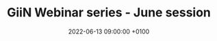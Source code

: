 ---
title:  "GiiN Webinar series - June session"
layout: webinar
date:   2022-06-13 09:00:00 +0100
talkdate: 2022-06-14
categories: webinar
include_webinar_footer: false
speakers:
  - name: 
        - Agnel Sfeir
    title: 
        - PhD
    institute: MSKCC
    nation: USA
    talk: "A tale of two genomes: DNA repair in the mitochondria and the nucleus"
    pic: /assets/speakers/2022/06/sfeir-resized.png
    bio: "Agnel Sfeir is a group leader at the Sloan Kettering Institute, in NY.<br/> 
    She received her Ph.D. in Cell Biology in the laboratory of Jerry Shay and Woodring Wright at the University of Texas Southwestern Medical Center in 2006. She joined Titia de Lange’s lab at  the Rockefeller University, for post-doctoral training, until 2012. She has been a Skirball Associate Professor of Genetics  at NYU Langone Medical Center and since 2021, she is a Member and Pain Webber Chair of Cancer Genetics at the Memorial Sloan Kettering Cancer Center.<br/>
The Sfeir lab research focuses on how mammalian cells ensure the stability of their genomes and avoid becoming tumorigenic.<br/>
Agnel Sfeir elucidated  the role of  the telomere binding protein, POT1 in counteracting  telomere replication stress and tumorigenesis. She has intensely studied micro-homology mediated end-joining (MMEJ) and the role of polymerase theta in error-prone DNA repair pathways. She has recently discovered important aspects of the regulation of mtDNA replication,  how mitochondria manage double strand breaks and  the origin of the mtDNA common deletion. 
She is the recipient of numerous awards, including Mathers Foundation award, Pew Innovation Fund, Hirschl-Weill-Caulier Career Scientist Award, Edward Mallinckrodt Jr. Foundation Scholar Award, Pershing Square Sohn Prize for Young Investigator, The David and Lucile Packard Foundation award, NIH Director’s New Innovator Award."
    website: http://www.sfeirlab.com/
    pubmed: https://pubmed.ncbi.nlm.nih.gov/?term=sfeir+A%5Bauthor%5D
  - name: 
      - Michela Di Virgilio
    title: 
      - PhD
    institute: MDC
    nation: Germany
    talk: "A focus on B cells: DNA repair & beyond"
    pic: /assets/speakers/2022/06/divirgilio-resized.jpg
    bio: "Michela Di Virgilio is a group leader at the Max-Delbrück Center for Molecular Medicine (MDC) in Berlin.<br/>
    She  received her Ph.D.  in 2006 (Università degli Studi di Milano and Columbia University). She has  been a staff scientist at the Department of Genetics & Development,  Institute for Cancer Genetics, Columbia University, NY, from 2002 to 2007, then she moved to the Laboratory of Molecular Immunology at The Rockefeller University, NY, until 2014. She is Member of the Adjunct Faculty, Laboratory of Molecular Immunology, at The Rockefeller University, NY.<br/>
Since 2014, she leads the Laboratory of DNA repair and Maintenance of Genome Stability, Max-Delbruck Center for Molecular Medicine (MDC), in Berlin.<br/> 
With her team of ten, she investigates how B lymphocytes ramp up the immune defense, and which molecular processes help them modify their DNA so effective antibodies can be created. 
Di Virgilio elucidated the multiple roles of 53BP1 in the management of programmed double strand breaks and characterized  several factors crucial for class switch recombination and for preserving B cells stability.
She is the recipient of numerous grants and awards, including ERC Starting Grant 2014, BSIO Female Independency Award 2014 and funding from Helmholtz Association for Young Investigators."
    website: https://www.mdc-berlin.de/di-virgilio
    pubmed: https://pubmed.ncbi.nlm.nih.gov/?term=michela+di+virgilio[Author]
chairs:
  - name: Grazia Daniela Raffa
    institute: Dept. of Biology and Biotechnology C. Darwin, University of Rome La Sapienza 
  - name: Ylli Doksani
    institute: IFOM, Milan, Italy
---